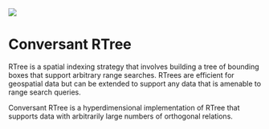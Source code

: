<img src="https://github.com/conversant/rtree/blob/master/src/main/resources/RTree.png?raw=true">

# Conversant RTree

RTree is a spatial indexing strategy that involves building a tree of bounding boxes that support arbitrary range searches.   RTrees are efficient for geospatial data but can be extended to support any data that is amenable to range search queries.

Conversant RTree is a hyperdimensional implementation of RTree that supports data with arbitrarily large numbers of orthogonal relations.
